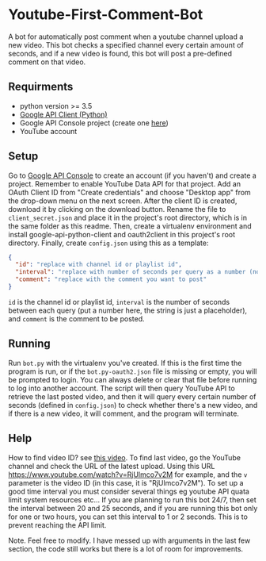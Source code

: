 # Youtube-First-Comment-Bot
A bot for automatically post comment when a youtube channel upload a new video. This bot checks a specified channel
every certain amount of seconds, and if a new video is found, this bot will post a pre-defined comment on that video.

## Requirments
- python version >= 3.5
- [Google API Client (Python)](https://github.com/googleapis/google-api-python-client)
- Google API Console project (create one [here](https://console.developers.google.com/))
- YouTube account

## Setup
Go to [Google API Console](https://console.developers.google.com/) to create an account (if you haven't) and create a
project. Remember to enable YouTube Data API for that project. Add an OAuth Client ID from "Create credentials" and
choose "Desktop app" from the drop-down menu on the next screen. After the client ID is created, download it by clicking
on the download button. Rename the file to `client_secret.json` and place it in the project's root directory, which is
in the same folder as this readme. Then, create a virtualenv environment and install google-api-python-client and
oauth2client in this project's root directory. Finally, create `config.json` using this as a template:
```json
{
  "id": "replace with channel id or playlist id",
  "interval": "replace with number of seconds per query as a number (not a string)",
  "comment": "replace with the comment you want to post"
}
```
`id` is the channel id or playlist id, `interval` is the number of seconds between each query (put a number here, the
string is just a placeholder), and `comment` is the comment to be posted.

## Running
Run `bot.py` with the virtualenv you've created. If this is the first time the program is run, or if the
`bot.py-oauth2.json` file is missing or empty, you will be prompted to login. You can always delete or clear that file
before running to log into another account. The script will then query YouTube API to retrieve the last posted video,
and then it will query every certain number of seconds (defined in `config.json`) to check whether there's a new video,
and if there is a new video, it will comment, and the program will terminate.

## Help
How to find video ID? see [this video](https://www.youtube.com/watch?v=RjUlmco7v2M).
To find last video, go the YouTube channel and check the URL of the latest upload. Using this URL
https://www.youtube.com/watch?v=RjUlmco7v2M for example, and the `v` parameter is the video ID (in this case, it is
"RjUlmco7v2M"). To set up a good time interval you must consider several things eg youtube API quata limit system
resources etc... If you are planning to run this bot 24/7, then set the interval between 20 and 25 seconds, and if you
are running this bot only for one or two hours, you can set this interval to 1 or 2 seconds. This is to prevent reaching
the API limit.

Note.
Feel free to modify. I have messed up with arguments in the last few section, the code still works but there is a lot of
room for improvements.
